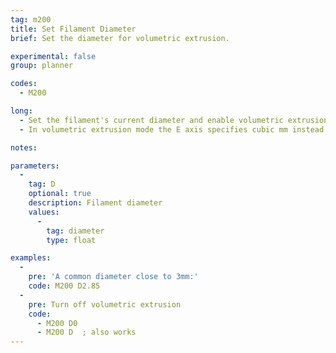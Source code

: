 ```yaml
---
tag: m200
title: Set Filament Diameter
brief: Set the diameter for volumetric extrusion.

experimental: false
group: planner

codes:
  - M200

long:
  - Set the filament's current diameter and enable volumetric extrusion.
  - In volumetric extrusion mode the E axis specifies cubic mm instead of linear mm, and the firmware calculates how much length to extrude for the given volume based on the filament diameter.

notes:

parameters:
  -
    tag: D
    optional: true
    description: Filament diameter
    values:
      -
        tag: diameter
        type: float

examples:
  -
    pre: 'A common diameter close to 3mm:'
    code: M200 D2.85
  -
    pre: Turn off volumetric extrusion
    code:
      - M200 D0
      - M200 D  ; also works
---
```

